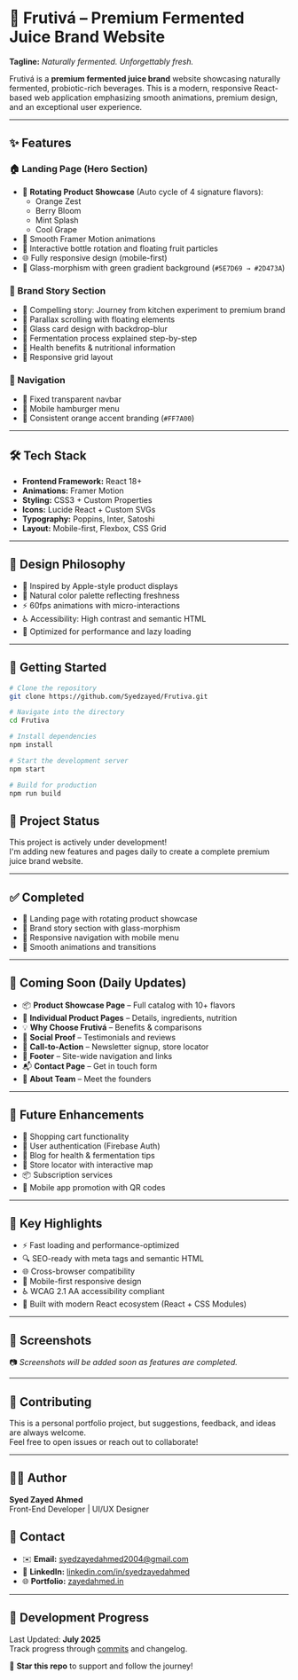 # 🧃 Frutivá – Premium Fermented Juice Brand Website

**Tagline:** *Naturally fermented. Unforgettably fresh.*

Frutivá is a **premium fermented juice brand** website showcasing naturally fermented, probiotic-rich beverages. This is a modern, responsive React-based web application emphasizing smooth animations, premium design, and an exceptional user experience.

---

## ✨ Features

### 🏠 Landing Page (Hero Section)
- 🔄 **Rotating Product Showcase** (Auto cycle of 4 signature flavors):
  - Orange Zest
  - Berry Bloom
  - Mint Splash
  - Cool Grape
- 🎥 Smooth Framer Motion animations
- 🍊 Interactive bottle rotation and floating fruit particles
- 🌐 Fully responsive design (mobile-first)
- 💎 Glass-morphism with green gradient background (`#5E7D69 → #2D473A`)

### 📖 Brand Story Section
- 📜 Compelling story: Journey from kitchen experiment to premium brand
- 🌠 Parallax scrolling with floating elements
- 🧊 Glass card design with backdrop-blur
- 🔬 Fermentation process explained step-by-step
- 💪 Health benefits & nutritional information
- 🧱 Responsive grid layout

### 🧭 Navigation
- 📌 Fixed transparent navbar
- 📱 Mobile hamburger menu
- 🎨 Consistent orange accent branding (`#FF7A00`)

---

## 🛠️ Tech Stack

- **Frontend Framework:** React 18+
- **Animations:** Framer Motion
- **Styling:** CSS3 + Custom Properties
- **Icons:** Lucide React + Custom SVGs
- **Typography:** Poppins, Inter, Satoshi
- **Layout:** Mobile-first, Flexbox, CSS Grid

---

## 🎨 Design Philosophy

- 🍏 Inspired by Apple-style product displays
- 🌿 Natural color palette reflecting freshness
- ⚡ 60fps animations with micro-interactions
- ♿ Accessibility: High contrast and semantic HTML
- 🚀 Optimized for performance and lazy loading

---

## 🚀 Getting Started

```bash
# Clone the repository
git clone https://github.com/Syedzayed/Frutiva.git

# Navigate into the directory
cd Frutiva

# Install dependencies
npm install

# Start the development server
npm start

# Build for production
npm run build

```

## 🔄 Project Status

This project is actively under development!  
I'm adding new features and pages daily to create a complete premium juice brand website.

---

## ✅ Completed

- 🍊 Landing page with rotating product showcase  
- 🍷 Brand story section with glass-morphism  
- 📱 Responsive navigation with mobile menu  
- 💫 Smooth animations and transitions  

---

## 🚧 Coming Soon (Daily Updates)

- 📦 **Product Showcase Page** – Full catalog with 10+ flavors  
- 🧃 **Individual Product Pages** – Details, ingredients, nutrition  
- 💡 **Why Choose Frutivá** – Benefits & comparisons  
- 🌟 **Social Proof** – Testimonials and reviews  
- 📨 **Call-to-Action** – Newsletter signup, store locator  
- 🔗 **Footer** – Site-wide navigation and links  
- 📬 **Contact Page** – Get in touch form  
- 👥 **About Team** – Meet the founders  

---

## 🔮 Future Enhancements

- 🛒 Shopping cart functionality  
- 🔐 User authentication (Firebase Auth)  
- 📰 Blog for health & fermentation tips  
- 📍 Store locator with interactive map  
- 📦 Subscription services  
- 📲 Mobile app promotion with QR codes  

---

## 🌟 Key Highlights

- ⚡ Fast loading and performance-optimized  
- 🔍 SEO-ready with meta tags and semantic HTML  
- 🌐 Cross-browser compatibility  
- 📱 Mobile-first responsive design  
- ♿ WCAG 2.1 AA accessibility compliant  
- 🧠 Built with modern React ecosystem (React + CSS Modules)  

---

## 📸 Screenshots

📷 *Screenshots will be added soon as features are completed.*

---

## 🤝 Contributing

This is a personal portfolio project, but suggestions, feedback, and ideas are always welcome.  
Feel free to open issues or reach out to collaborate!

---

## 👨‍💻 Author

**Syed Zayed Ahmed**  
Front-End Developer | UI/UX Designer

## 📧 Contact

- ✉️ **Email:** [syedzayedahmed2004@gmail.com](mailto:syedzayedahmed2004@gmail.com)  
- 💼 **LinkedIn:** [linkedin.com/in/syedzayedahmed](https://www.linkedin.com/in/syedzayedahmed/)  
- 🌐 **Portfolio:** [zayedahmed.in](https://www.zayedahmed.in/)


---

## 📆 Development Progress

Last Updated: **July 2025**  
Track progress through [commits](https://github.com/Syedzayed/Frutiva/commits/main) and changelog.

🌟 **Star this repo** to support and follow the journey!